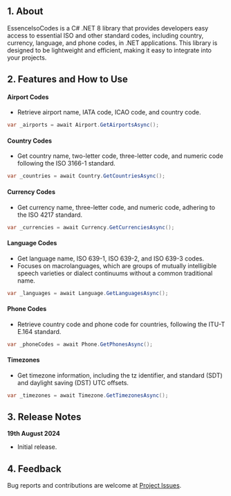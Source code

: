 ## 1. About

EssenceIsoCodes is a C# .NET 8 library that provides developers easy access to essential ISO and other standard codes, 
including country, currency, language, and phone codes, in .NET applications. This library is designed to be 
lightweight and efficient, making it easy to integrate into your projects.

## 2. Features and How to Use

#### Airport Codes 
- Retrieve airport name, IATA code, ICAO code, and country code.
```csharp
var _airports = await Airport.GetAirportsAsync();
```

#### Country Codes
- Get country name, two-letter code, three-letter code, and numeric code following the ISO 3166-1 standard.
```csharp
var _countries = await Country.GetCountriesAsync();
```

#### Currency Codes
- Get currency name, three-letter code, and numeric code, adhering to the ISO 4217 standard.
```csharp
var _currencies = await Currency.GetCurrenciesAsync();
```

#### Language Codes
- Get language name, ISO 639-1, ISO 639-2, and ISO 639-3 codes. 
- Focuses on macrolanguages, which are groups of mutually intelligible speech varieties or dialect continuums without a common traditional name.
```csharp
var _languages = await Language.GetLanguagesAsync();
```

#### Phone Codes
- Retrieve country code and phone code for countries, following the ITU-T E.164 standard.
```csharp
var _phoneCodes = await Phone.GetPhonesAsync();
```

#### Timezones
- Get timezone information, including the tz identifier, and standard (SDT) and daylight saving (DST) UTC offsets.
```csharp
var _timezones = await Timezone.GetTimezonesAsync();
```

## 3. Release Notes

**19th August 2024**

- Initial release.

## 4. Feedback

Bug reports and contributions are welcome at [Project Issues](https://github.com/gcl-team/gcl-essenceisocodes/issues).